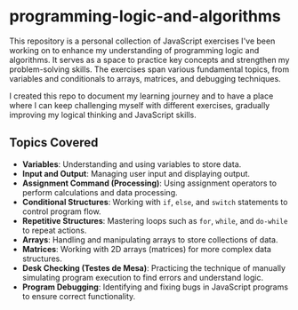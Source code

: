 # programming-logic-and-algorithms
This repository is a personal collection of JavaScript exercises I've been working on to enhance my understanding of programming logic and algorithms. It serves as a space to practice key concepts and strengthen my problem-solving skills. The exercises span various fundamental topics, from variables and conditionals to arrays, matrices, and debugging techniques.

I created this repo to document my learning journey and to have a place where I can keep challenging myself with different exercises, gradually improving my logical thinking and JavaScript skills.

## Topics Covered
- **Variables**: Understanding and using variables to store data.
- **Input and Output**: Managing user input and displaying output.
- **Assignment Command (Processing)**: Using assignment operators to perform calculations and data processing.
- **Conditional Structures**: Working with `if`, `else`, and `switch` statements to control program flow.
- **Repetitive Structures**: Mastering loops such as `for`, `while`, and `do-while` to repeat actions.
- **Arrays**: Handling and manipulating arrays to store collections of data.
- **Matrices**: Working with 2D arrays (matrices) for more complex data structures.
- **Desk Checking (Testes de Mesa)**: Practicing the technique of manually simulating program execution to find errors and understand logic.
- **Program Debugging**: Identifying and fixing bugs in JavaScript programs to ensure correct functionality.
